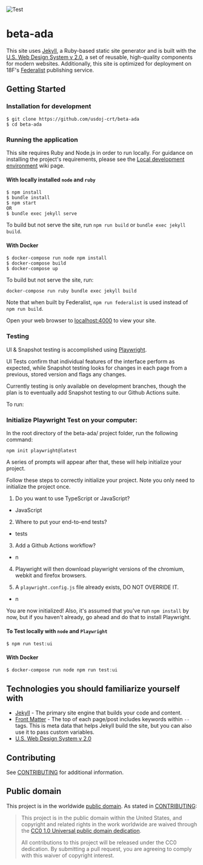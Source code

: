 ![Test](https://github.com/usdoj-crt/beta-ada/actions/workflows/test.yml/badge.svg)

# beta-ada

This site uses [Jekyll](https://jekyllrb.com), a Ruby-based static site generator and is built with the [U.S. Web Design System v 2.0](https://v2.designsystem.digital.gov), a set of reusable, high-quality components for modern websites. Additionally, this site is optimized for deployment on 18F's [Federalist](https://federalist.18f.gov) publishing service.

## Getting Started

### Installation for development
    $ git clone https://github.com/usdoj-crt/beta-ada
    $ cd beta-ada

### Running the application

This site requires Ruby and Node.js in order to run locally. For guidance on installing the project's requirements, please see the [Local development environment](https://github.com/usdoj-crt/beta-ada/wiki/Local-development-environment) wiki page.

#### With locally installed `node` and `ruby`
    $ npm install
    $ bundle install
    $ npm start
    OR
    $ bundle exec jekyll serve

To build but not serve the site, run `npm run build` or `bundle exec jekyll build`.

#### With Docker
    $ docker-compose run node npm install
    $ docker-compose build
    $ docker-compose up

To build but not serve the site, run:
```
docker-compose run ruby bundle exec jekyll build
```

Note that when built by Federalist, `npm run federalist` is used instead of
`npm run build`.

Open your web browser to [localhost:4000](http://localhost:4000/) to view your
site.

### Testing

UI & Snapshot testing is accomplished using [Playwright](https://playwright.dev/). 

UI Tests confirm that individual features of the interface perform as expected, while Snapshot testing looks for changes in each page from a previous, stored version and flags any changes.

Currently testing is only available on development branches, though the plan is to eventually add Snapshot testing to our Github Actions suite.

To run:

### Initialize Playwright Test on your computer:

In the root directory of the beta-ada/ project folder, run the following command:
```
npm init playwright@latest
```

A series of prompts will appear after that, these will help initialize your project.

Follow these steps to correctly initialize your project. Note you only need to initialize the project once.

1. Do you want to use TypeScript or JavaScript?
- JavaScript

2. Where to put your end-to-end tests?
- tests

3. Add a Github Actions workflow?
- n

4. Playwright will then download playwright versions of the chromium, webkit and firefox browsers.

5. A `playwright.config.js` file already exists, DO NOT OVERRIDE IT.
- n 

You are now initialized! Also, it's assumed that you've run `npm install` by now, but if you haven't already, go ahead and do that to install Playwright.

#### To Test locally with `node` and `Playwright`
    $ npm run test:ui

#### With Docker
    $ docker-compose run node npm run test:ui

## Technologies you should familiarize yourself with

- [Jekyll](https://jekyllrb.com/docs/) - The primary site engine that builds your code and content.
- [Front Matter](https://jekyllrb.com/docs/frontmatter) - The top of each page/post includes keywords within `--` tags. This is meta data that helps Jekyll build the site, but you can also use it to pass custom variables.
- [U.S. Web Design System v 2.0](https://v2.designsystem.digital.gov)

## Contributing

See [CONTRIBUTING](CONTRIBUTING.md) for additional information.

## Public domain

This project is in the worldwide [public domain](LICENSE.md). As stated in [CONTRIBUTING](CONTRIBUTING.md):

> This project is in the public domain within the United States, and copyright
> and related rights in the work worldwide are waived through the [CC0 1.0
> Universal public domain dedication](https://creativecommons.org/publicdomain/zero/1.0/).
>
> All contributions to this project will be released under the CC0 dedication.
> By submitting a pull request, you are agreeing to comply with this waiver of
> copyright interest.
